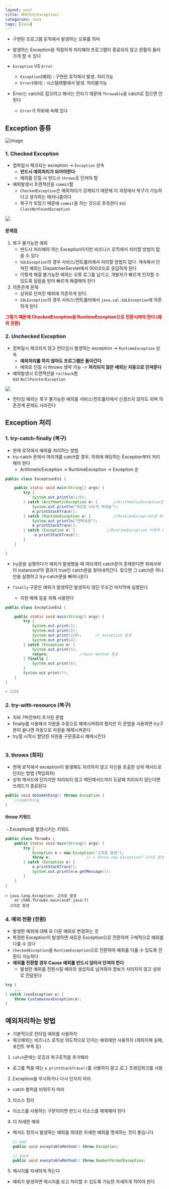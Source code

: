 ```yaml
---
layout: post
title: 예외처리(Exception)
categories: Java
tags: [Java]
---
```

- 구현된 프로그램 로직에서 발생하는 오류를 의미
- 발생하는 Exception을 적절하게 처리해야 프로그램이 종료되지 않고 원활히 돌아가게 할 수 있다

- `Exception` VS `Error`
  - `Exception`(예외) : 구현한 로직에서 발생. 처리가능
  - `Error`(에러) : 시스템레벨에서 발생. 처리불가능 
- Error는 catch로 잡으려고 해서는 안되기 때문에 `Throwable`을 catch로 잡으면 안된다 
  - `Error`가 하위에 속해 있다

## Exception 종류
![image](https://user-images.githubusercontent.com/48157259/168767264-a6e1e9ce-f107-4387-b2a1-f22f766edcab.png)

### 1. Checked Exception
- 컴파일시 체크되는 exception -> `Exception` 상속
  - **반드시 예외처리가 되어야한다** 
  - 예외를 던질 시 반드시 `throws`로 던져야 함
- 예외발생시 트랜잭션을 `commit`함  
  - `CheckedException`은 예외처리가 강제되기 때문에 이 과정에서 복구가 가능하다고 생각하는 메커니즘이다
  - 복구가 되었기 때문에 `commit`을 하는 것으로 추측한다 
ex) `ClassNotFoundException`

![](https://user-images.githubusercontent.com/48157259/172034206-fa7d42a9-d344-48ca-aab4-d0e66749835f.png)

#### 문제점

1. 복구 불가능한 예외
   - 반드시 처리해야 하는 Exception이지만 비즈니스 로직에서 처리할 방법이 없을 수 있다
   - `SQLException`의 경우 서비스/컨트롤러에서 처리할 방법이 없다. 계속해서 던져진 예외는 DispatcherServlet에서 500코드로 응답하게 된다
   - 이렇게 해결 불가능한 예외는 오류 로그를 남기고, 개발자가 빠르게 인지할 수 있도록 알람을 받아 빠르게 해결해야 한다
2. 의존관계 문제
   - 상위로 던져진 예외에 의존하게 된다.
   - `SQLException`의 경우 서비스/컨트롤러에서 `java.sql.SQLException`에 의존하게 된다

**<span style="color:red">그렇기 때문에 CheckedException을 RuntimeException으로 전환시켜야 한다 (예외 전환)</span>**

### 2. Unchecked Exception
- 컴파일시 체크되지 않고 런타임시 발생하는 exception -> `RuntimeException` 상속
  - **예외처리를 하지 않아도 프로그램은 돌아간다** 
  - 예외로 던질 시 throws 생략 가능 -> **처리되지 않은 예외는 자동으로 던져준다**
- 예외발생시 트랜잭션을 `rollback`함  
ex) `NullPointerException`

![](https://user-images.githubusercontent.com/48157259/172034229-6198ae7f-26ae-4d54-94a9-b90f05c01bd9.png)

- 런타임 예외는 복구 불가능한 예외를 서비스/컨트롤러에서 신경쓰지 않아도 되며 의존관계 문제도 사라진다


## Exception 처리
### 1. try-catch-finally (복구)
- 현재 로직에서 예외를 처리하는 방법
- try-catch 문에서 여러개를 catch할 경우, 하위에 해당하는 Exception부터 처리해야 한다  
  - ArithmeticException -> RuntimeException -> Exception 순

```java
public class ExceptionEx1 {

	public static void main(String[] args) {
		try {
		    System.out.println(1/0);
		} catch (ArithmeticException e) {		//ArithmeticException만 실행
		    System.out.println("0으로 나누지 마세요");
        	e.printStackTrace();
		} catch (RuntimeException e) {			//RuntimeException중 ArithmeticException이 아닌것만 실행
		    System.out.println("연락요망");
		    e.printStackTrace();	
		} catch (Exception e) {				 //RuntimeException 이외의 나머지 Exception이 실행		
       		 e.printStackTrace();
        }
    }

}
```
- try문을 실행하다가 예외가 발생했을 때 여러개의 catch문이 존재한다면 위에서부터 instanceof의 결과가 true인 catch문을 찾아내려간다. 찾으면 그 catch문 하나만을 실행하고 try-catch문을 빠져나온다


- `finally` 구문은 예외가 발생하던 발생하지 않던 무조건 마지막에 실행된다 
  - 자원 해제 등을 위해 사용한다

```java
public class ExceptionEx2 {

	public static void main(String[] args) {
		try {
			System.out.print(1);
			System.out.print(2);
			System.out.print(3/0);		// exception 발생
			System.out.print(4);
		} catch (Exception e) {
			System.out.print(5);
			return;				 //main method 종료
		} finally {
			System.out.print(6);
		}
		System.out.print(7);
	}	
}

```

```java
> 1256
```

### 2. try-with-resource (복구)
- 자바 7버전부터 추가된 문법
- finally를 사용해서 자원을 수동으로 해제시켜줘야 했지만 이 문법을 사용하면 try구문이 끝나면 자동으로 자원을 해제시켜준다
- try절 시작시 할당한 자원을 구문종료시 해제시킨다

```java

```

### 3. throws (회피)
- 현재 로직에서 exception이 발생해도 처리하지 않고 자신을 호출한 상위 메서드로 던지는 방법 (책임회피)
- 상위 메서드에 던지지만 처리되지 않고 메인메서드까지 도달해 처리되지 않는다면 쓰레드가 종료된다

```java
public void doSomething() throws Exception { 
	//something
}
```

#### throw 키워드
 - Exception을 발생시키는 키워드

```java
public class ThrowEx {
	public static void main(String[] args) {
		try {
		    Exception e = new Exception("고의로 발생");
		    throw e;				// = throw new Exception("고의로 발생");
		} catch (Exception e) {
		    e.printStackTrace();
		    System.out.println(e.getMessage());
		}
	}
}
```

```
> java.lang.Exception: 고의로 발생
  	at ch08.ThrowEx.main(asdf.java:7)
  고의로 발생
```

### 4. 예외 전환 (전환)
- 발생한 예외에 대해 또 다른 예외로 변경하는 것
- 특정한 Exception이 발생하면 새로운 Exception으로 전환하여 구체적으로 예외를 다룰 수 있다
- `CheckedException`을 `RuntimeException`으로 전환하여 예외를 다룰 수 있도록 전환이 가능하다
- **예외를 전환할 경우 Cause 예외를 반드시 담아서 던져야 한다**
  - 발생한 예외를 전환시킬 예외의 생성자로 넘겨줘야 정보가 사라지지 않고 상위로 전달된다

```java
try {
	...
} catch (xxxException e) {
	throw CustomxxxxxException(e);
}
```

## 예외처리하는 방법
- 기본적으로 런타임 예외를 사용하자
- 체크예외는 비즈니스 로직상 의도적으로 던지는 예외에만 사용하자 (계좌이체 실패, 포인트 부족 등)

1. `catch`문에는 로깅과 복구로직을 추가해라
- 로그를 찍을 때는 `e.printStackTrace()`를 사용하지 말고 로그 프레임워크를 사용

2. Exception을 무시하거나 다시 던지지 마라
- catch 블럭을 비워두지 마라

3. 리소스 정리
- 리소스를 사용하는 구문이라면 반드시 리소스를 해제해야 한다

4. 더 자세한 예외
- 메서드 정의시 발생하는 예외를 최대한 자세한 예외를 명세하는 것이 좋습니다
  
	```java
	// bad
	public void exceptableMethod() throw Exception;

	// good
	public void execptableMethod() throw NumberFormatException;
	```

5. 메시지를 자세하게 적는다
- 예외가 발생하면 메시지를 보고 처리할 수 있도록 가능한 자세하게 적어야 한다
